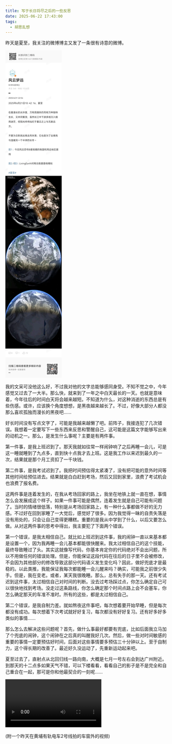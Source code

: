 ```yaml
---
title: 写于长日将尽之后的一些反思
date: 2025-06-22 17:43:00
tags: 
  - 胡思乱想
---
```


昨天是夏至，我关注的微博博主又发了一条很有诗意的微博。

![夏至微博](写于长日将尽之后的一些反思/640.webp)

我的文采可没他这么好，不过我对他的文字总能够感同身受。不知不觉之中，今年感觉又过去了一大半。那么快，就来到了一年之中白天最长的一天。也就是意味着，今年往后的时间白天将会越来越短。不知道为什么，对这种消逝的东西总是有些伤感。或许，应该换个角度想想，是黑夜越来越长了。不过，好像大部分人都没那么喜欢孤独而漫长的黑夜吧......

好长时间没有写点文字了，可能是我越来越懒了吧。前阵子，我接连犯了几次错误。我想着一定要写下一些东西来反思和警醒自己，这可能是这篇文字能够写出来的动机之一。那么，是发生什么事呢？主要是有两件事。

第一件事，是我上班迟到了。那天我就如往常一样闹钟响了之后再睡一会儿，可是这一睡就睡到了九点多，直到快十点我才去上班。这是我工作以来迟到最久的一次，结果就是那个月工资扣了一千块钱。

第二件事，是我考试迟到了。我把时间预估得太紧凑了，没有把可能的意外时间等其他时间给预估进去。结果就是白白赶到考场，然后又回到家里，浪费了考试机会也浪费了报名费。

这两件事是连着发生的，在我从考场回家的路上，我坐在地铁上就一直在想，事情怎么会发展成这个样子。如果一件事可能是偶然，连着发生就是自己可能有问题了。当时的情绪很低落，特别是从考场回家路上，有一种什么事都做不好的无力感。不过好在回到家睡了一大觉后，感觉好了很多。因为我觉得一昧的自责失落是没有用处的，只会让自己变得更糟糕。重要的是我从中学到了什么，以后又要怎么做。从对这两件事的思考中得出，我主要犯了下面两个错误。

第一个错误，是我太相信自己。就比如上班迟到这件事，我的闹钟一直以来基本都是设置一个，因为我再睡一会儿基本都能很快醒来。我太过相信自己的这个技能，最终导致睡过了头。其实这就像写代码，你基本肯定你的代码绝对不会出问题，所以不用做任何的错误处理。但是，你能保证这段代码在往后的日子里不会被修改，不会因为其他部分的修改导致这部分代码语义发生变化吗？因此，做好兜底才是最稳的。以此类推，我能保证我每次都能睡一会儿醒来吗？确实，可能我之前很少失手。但是，我在变老。或者，某天我很晚睡。那么，总有失手的那一天。还有考试迟到这件事，太过相信自己对时间的判断。没去过考场踩过点，你怎么确定自己可以很快地找到考场。没走过这条路线，你怎么确定那个时间点路上会不会塞车，你怎么确定那天的车准不准时。所有的这些，都是太过相信自己。

第二个错误，是我自制力差。就如熬夜这件事吧，每次想着要开始早睡，但是每次都没有成功。每次想着下次考试就好好复习，每次都没有好好复习。还有好多好多类似的事情......

那么怎么去解决这些问题呢？首先，做什么事最好都要有兜底，比如后面我立马加了个兜底的闹钟，这个闹钟在之后真的叫醒我好几次。然后，做一些对时间敏感的重要的事情一定要预估好时间，后面对这些事情要多预估三十分钟以上。至于自制力，这个得长期的改善了。最近好久没运动了，先重新运动起来吧。

夏至过去了，直射点从北回归线一路向南，大概是七月一号左右会到达广州附近。到那天的十二点多如果天气不错，可以下楼看看，看看自己的影子是不是完全和自己重合在一起，那可是你和他最契合的一刻呢......

<video src="/写于长日将尽之后的一些反思/1f5ae8bc5ee63d3e38d4936892119aa1.mp4" controls></video>

(附一个昨天在黄埔有轨电车2号线拍的车窗外的视频)
